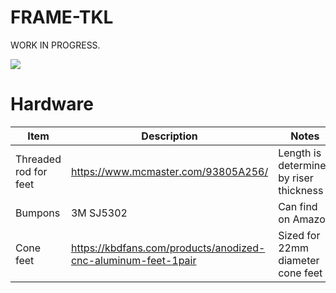 # FRAME-TKL

WORK IN PROGRESS.

<a target="_blank" rel="noopener noreferrer" href="https://t.co/FbSpVSlEBP?amp=1"><img src="https://cdn.discordapp.com/attachments/518289321950707713/888167812315615302/unknown.png"></img></a>


# Hardware

| Item                  | Description                           | Notes       |
| -----------             | -----------                           | ----------- |
| Threaded rod for feet | https://www.mcmaster.com/93805A256/ | Length is determined by riser thickness |
| Bumpons               | 3M SJ5302                                  | Can find on Amazon |
| Cone feet               | https://kbdfans.com/products/anodized-cnc-aluminum-feet-1pair | Sized for 22mm diameter cone feet |
